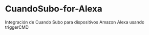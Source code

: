 # CuandoSubo-for-Alexa
 Integración de Cuando Subo para dispositivos Amazon Alexa usando triggerCMD
